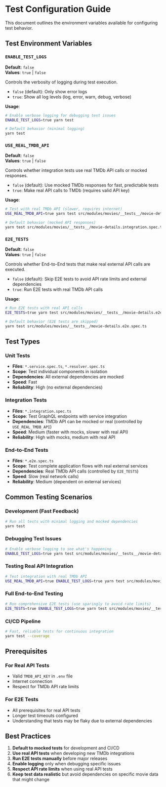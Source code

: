 # Test Configuration Guide

This document outlines the environment variables available for configuring test behavior.

## Test Environment Variables

### `ENABLE_TEST_LOGS`

**Default**: `false`  
**Values**: `true` | `false`

Controls the verbosity of logging during test execution.

- `false` (default): Only show error logs
- `true`: Show all log levels (log, error, warn, debug, verbose)

**Usage**:

```bash
# Enable verbose logging for debugging test issues
ENABLE_TEST_LOGS=true yarn test

# Default behavior (minimal logging)
yarn test
```

### `USE_REAL_TMDB_API`

**Default**: `false`  
**Values**: `true` | `false`

Controls whether integration tests use real TMDb API calls or mocked responses.

- `false` (default): Use mocked TMDb responses for fast, predictable tests
- `true`: Make real API calls to TMDb (requires valid API key)

**Usage**:

```bash
# Test with real TMDb API (slower, requires internet)
USE_REAL_TMDB_API=true yarn test src/modules/movies/__tests__/movie-details.integration.spec.ts

# Default behavior (mocked API responses)
yarn test src/modules/movies/__tests__/movie-details.integration.spec.ts
```

### `E2E_TESTS`

**Default**: `false`  
**Values**: `true` | `false`

Controls whether End-to-End tests that make real external API calls are executed.

- `false` (default): Skip E2E tests to avoid API rate limits and external dependencies
- `true`: Run E2E tests with real TMDb API calls

**Usage**:

```bash
# Run E2E tests with real API calls
E2E_TESTS=true yarn test src/modules/movies/__tests__/movie-details.e2e.spec.ts

# Default behavior (E2E tests are skipped)
yarn test src/modules/movies/__tests__/movie-details.e2e.spec.ts
```

## Test Types

### Unit Tests

- **Files**: `*.service.spec.ts`, `*.resolver.spec.ts`
- **Scope**: Test individual components in isolation
- **Dependencies**: All external dependencies are mocked
- **Speed**: Fast
- **Reliability**: High (no external dependencies)

### Integration Tests

- **Files**: `*.integration.spec.ts`
- **Scope**: Test GraphQL endpoints with service integration
- **Dependencies**: TMDb API can be mocked or real (controlled by `USE_REAL_TMDB_API`)
- **Speed**: Medium (faster with mocks, slower with real API)
- **Reliability**: High with mocks, medium with real API

### End-to-End Tests

- **Files**: `*.e2e.spec.ts`
- **Scope**: Test complete application flows with real external services
- **Dependencies**: Real TMDb API calls (controlled by `E2E_TESTS`)
- **Speed**: Slow (real network calls)
- **Reliability**: Medium (dependent on external services)

## Common Testing Scenarios

### Development (Fast Feedback)

```bash
# Run all tests with minimal logging and mocked dependencies
yarn test
```

### Debugging Test Issues

```bash
# Enable verbose logging to see what's happening
ENABLE_TEST_LOGS=true yarn test src/modules/movies/__tests__/movie-details.service.spec.ts
```

### Testing Real API Integration

```bash
# Test integration with real TMDb API
USE_REAL_TMDB_API=true ENABLE_TEST_LOGS=true yarn test src/modules/movies/__tests__/movie-details.integration.spec.ts
```

### Full End-to-End Testing

```bash
# Run comprehensive E2E tests (use sparingly to avoid rate limits)
E2E_TESTS=true ENABLE_TEST_LOGS=true yarn test src/modules/movies/__tests__/movie-details.e2e.spec.ts
```

### CI/CD Pipeline

```bash
# Fast, reliable tests for continuous integration
yarn test --coverage
```

## Prerequisites

### For Real API Tests

- Valid `TMDB_API_KEY` in `.env` file
- Internet connection
- Respect for TMDb API rate limits

### For E2E Tests

- All prerequisites for real API tests
- Longer test timeouts configured
- Understanding that tests may be flaky due to external dependencies

## Best Practices

1. **Default to mocked tests** for development and CI/CD
2. **Use real API tests** when developing new TMDb integrations
3. **Run E2E tests manually** before major releases
4. **Enable logging** only when debugging specific issues
5. **Respect API rate limits** when using real API tests
6. **Keep test data realistic** but avoid dependencies on specific movie data that might change

